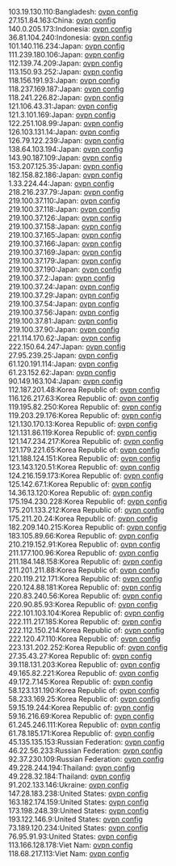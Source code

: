 103.19.130.110:Bangladesh: [ovpn config](vpn/103_19_130_110.ovpn)  
27.151.84.163:China: [ovpn config](vpn/27_151_84_163.ovpn)  
140.0.205.173:Indonesia: [ovpn config](vpn/140_0_205_173.ovpn)  
36.81.104.240:Indonesia: [ovpn config](vpn/36_81_104_240.ovpn)  
101.140.116.234:Japan: [ovpn config](vpn/101_140_116_234.ovpn)  
111.239.180.106:Japan: [ovpn config](vpn/111_239_180_106.ovpn)  
112.139.74.209:Japan: [ovpn config](vpn/112_139_74_209.ovpn)  
113.150.93.252:Japan: [ovpn config](vpn/113_150_93_252.ovpn)  
118.156.191.93:Japan: [ovpn config](vpn/118_156_191_93.ovpn)  
118.237.169.187:Japan: [ovpn config](vpn/118_237_169_187.ovpn)  
118.241.226.82:Japan: [ovpn config](vpn/118_241_226_82.ovpn)  
121.106.43.31:Japan: [ovpn config](vpn/121_106_43_31.ovpn)  
121.3.101.169:Japan: [ovpn config](vpn/121_3_101_169.ovpn)  
122.251.108.99:Japan: [ovpn config](vpn/122_251_108_99.ovpn)  
126.103.131.14:Japan: [ovpn config](vpn/126_103_131_14.ovpn)  
126.79.122.239:Japan: [ovpn config](vpn/126_79_122_239.ovpn)  
138.64.103.194:Japan: [ovpn config](vpn/138_64_103_194.ovpn)  
143.90.187.109:Japan: [ovpn config](vpn/143_90_187_109.ovpn)  
153.207.125.35:Japan: [ovpn config](vpn/153_207_125_35.ovpn)  
182.158.82.186:Japan: [ovpn config](vpn/182_158_82_186.ovpn)  
1.33.224.44:Japan: [ovpn config](vpn/1_33_224_44.ovpn)  
218.216.237.79:Japan: [ovpn config](vpn/218_216_237_79.ovpn)  
219.100.37.110:Japan: [ovpn config](vpn/219_100_37_110.ovpn)  
219.100.37.118:Japan: [ovpn config](vpn/219_100_37_118.ovpn)  
219.100.37.126:Japan: [ovpn config](vpn/219_100_37_126.ovpn)  
219.100.37.158:Japan: [ovpn config](vpn/219_100_37_158.ovpn)  
219.100.37.165:Japan: [ovpn config](vpn/219_100_37_165.ovpn)  
219.100.37.166:Japan: [ovpn config](vpn/219_100_37_166.ovpn)  
219.100.37.169:Japan: [ovpn config](vpn/219_100_37_169.ovpn)  
219.100.37.179:Japan: [ovpn config](vpn/219_100_37_179.ovpn)  
219.100.37.190:Japan: [ovpn config](vpn/219_100_37_190.ovpn)  
219.100.37.2:Japan: [ovpn config](vpn/219_100_37_2.ovpn)  
219.100.37.24:Japan: [ovpn config](vpn/219_100_37_24.ovpn)  
219.100.37.29:Japan: [ovpn config](vpn/219_100_37_29.ovpn)  
219.100.37.54:Japan: [ovpn config](vpn/219_100_37_54.ovpn)  
219.100.37.56:Japan: [ovpn config](vpn/219_100_37_56.ovpn)  
219.100.37.81:Japan: [ovpn config](vpn/219_100_37_81.ovpn)  
219.100.37.90:Japan: [ovpn config](vpn/219_100_37_90.ovpn)  
221.114.170.62:Japan: [ovpn config](vpn/221_114_170_62.ovpn)  
222.150.64.247:Japan: [ovpn config](vpn/222_150_64_247.ovpn)  
27.95.239.25:Japan: [ovpn config](vpn/27_95_239_25.ovpn)  
61.120.191.114:Japan: [ovpn config](vpn/61_120_191_114.ovpn)  
61.23.152.62:Japan: [ovpn config](vpn/61_23_152_62.ovpn)  
90.149.163.104:Japan: [ovpn config](vpn/90_149_163_104.ovpn)  
112.187.201.48:Korea Republic of: [ovpn config](vpn/112_187_201_48.ovpn)  
116.126.217.63:Korea Republic of: [ovpn config](vpn/116_126_217_63.ovpn)  
119.195.82.250:Korea Republic of: [ovpn config](vpn/119_195_82_250.ovpn)  
119.203.29.176:Korea Republic of: [ovpn config](vpn/119_203_29_176.ovpn)  
121.130.170.13:Korea Republic of: [ovpn config](vpn/121_130_170_13.ovpn)  
121.131.86.119:Korea Republic of: [ovpn config](vpn/121_131_86_119.ovpn)  
121.147.234.217:Korea Republic of: [ovpn config](vpn/121_147_234_217.ovpn)  
121.179.221.65:Korea Republic of: [ovpn config](vpn/121_179_221_65.ovpn)  
121.188.124.151:Korea Republic of: [ovpn config](vpn/121_188_124_151.ovpn)  
123.143.120.51:Korea Republic of: [ovpn config](vpn/123_143_120_51.ovpn)  
124.216.159.173:Korea Republic of: [ovpn config](vpn/124_216_159_173.ovpn)  
125.142.67.1:Korea Republic of: [ovpn config](vpn/125_142_67_1.ovpn)  
14.36.13.120:Korea Republic of: [ovpn config](vpn/14_36_13_120.ovpn)  
175.194.230.228:Korea Republic of: [ovpn config](vpn/175_194_230_228.ovpn)  
175.201.133.212:Korea Republic of: [ovpn config](vpn/175_201_133_212.ovpn)  
175.211.20.24:Korea Republic of: [ovpn config](vpn/175_211_20_24.ovpn)  
182.209.140.215:Korea Republic of: [ovpn config](vpn/182_209_140_215.ovpn)  
183.105.89.66:Korea Republic of: [ovpn config](vpn/183_105_89_66.ovpn)  
210.219.152.91:Korea Republic of: [ovpn config](vpn/210_219_152_91.ovpn)  
211.177.100.96:Korea Republic of: [ovpn config](vpn/211_177_100_96.ovpn)  
211.184.148.158:Korea Republic of: [ovpn config](vpn/211_184_148_158.ovpn)  
211.201.211.88:Korea Republic of: [ovpn config](vpn/211_201_211_88.ovpn)  
220.119.212.171:Korea Republic of: [ovpn config](vpn/220_119_212_171.ovpn)  
220.124.88.181:Korea Republic of: [ovpn config](vpn/220_124_88_181.ovpn)  
220.83.240.56:Korea Republic of: [ovpn config](vpn/220_83_240_56.ovpn)  
220.90.85.93:Korea Republic of: [ovpn config](vpn/220_90_85_93.ovpn)  
222.101.103.104:Korea Republic of: [ovpn config](vpn/222_101_103_104.ovpn)  
222.111.217.185:Korea Republic of: [ovpn config](vpn/222_111_217_185.ovpn)  
222.112.150.214:Korea Republic of: [ovpn config](vpn/222_112_150_214.ovpn)  
222.120.47.110:Korea Republic of: [ovpn config](vpn/222_120_47_110.ovpn)  
223.131.202.252:Korea Republic of: [ovpn config](vpn/223_131_202_252.ovpn)  
27.35.43.27:Korea Republic of: [ovpn config](vpn/27_35_43_27.ovpn)  
39.118.131.203:Korea Republic of: [ovpn config](vpn/39_118_131_203.ovpn)  
49.165.82.221:Korea Republic of: [ovpn config](vpn/49_165_82_221.ovpn)  
49.172.7.145:Korea Republic of: [ovpn config](vpn/49_172_7_145.ovpn)  
58.123.131.190:Korea Republic of: [ovpn config](vpn/58_123_131_190.ovpn)  
58.233.169.25:Korea Republic of: [ovpn config](vpn/58_233_169_25.ovpn)  
59.15.19.244:Korea Republic of: [ovpn config](vpn/59_15_19_244.ovpn)  
59.16.216.69:Korea Republic of: [ovpn config](vpn/59_16_216_69.ovpn)  
61.245.246.111:Korea Republic of: [ovpn config](vpn/61_245_246_111.ovpn)  
61.78.185.171:Korea Republic of: [ovpn config](vpn/61_78_185_171.ovpn)  
45.135.135.153:Russian Federation: [ovpn config](vpn/45_135_135_153.ovpn)  
46.22.56.233:Russian Federation: [ovpn config](vpn/46_22_56_233.ovpn)  
92.37.230.109:Russian Federation: [ovpn config](vpn/92_37_230_109.ovpn)  
49.228.244.194:Thailand: [ovpn config](vpn/49_228_244_194.ovpn)  
49.228.32.184:Thailand: [ovpn config](vpn/49_228_32_184.ovpn)  
91.202.133.146:Ukraine: [ovpn config](vpn/91_202_133_146.ovpn)  
147.28.183.238:United States: [ovpn config](vpn/147_28_183_238.ovpn)  
163.182.174.159:United States: [ovpn config](vpn/163_182_174_159.ovpn)  
173.198.248.39:United States: [ovpn config](vpn/173_198_248_39.ovpn)  
193.122.146.9:United States: [ovpn config](vpn/193_122_146_9.ovpn)  
73.189.120.234:United States: [ovpn config](vpn/73_189_120_234.ovpn)  
76.95.91.93:United States: [ovpn config](vpn/76_95_91_93.ovpn)  
113.166.128.178:Viet Nam: [ovpn config](vpn/113_166_128_178.ovpn)  
118.68.217.113:Viet Nam: [ovpn config](vpn/118_68_217_113.ovpn)  
